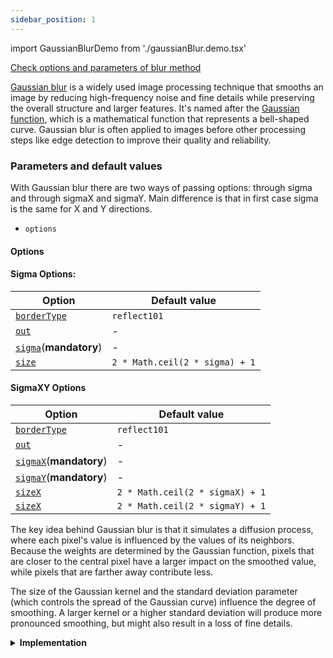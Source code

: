 ```yaml
---
sidebar_position: 1
---
```


import GaussianBlurDemo from './gaussianBlur.demo.tsx'

[Check options and parameters of blur method](https://image-js.github.io/image-js-typescript/classes/Image.html#blur 'link on github io')

[Gaussian blur](https://en.wikipedia.org/wiki/Gaussian_blur 'Wikipedia link on gaussian blur') is a widely used image processing technique that smooths an image by reducing high-frequency noise and fine details while preserving the overall structure and larger features. It's named after the [Gaussian function](https://en.wikipedia.org/wiki/Gaussian_function 'wikipedia link on Gaussian function'), which is a mathematical function that represents a bell-shaped curve. Gaussian blur is often applied to images before other processing steps like edge detection to improve their quality and reliability.

<GaussianBlurDemo />

### Parameters and default values

With Gaussian blur there are two ways of passing options: through sigma and through sigmaX and sigmaY. Main difference is that in first case sigma is the same for X and Y directions.

- `options`

#### Options

#### Sigma Options:

| Option                                                                                                                       | Default value                  |
| ---------------------------------------------------------------------------------------------------------------------------- | ------------------------------ |
| [`borderType`](https://image-js.github.io/image-js-typescript/interfaces/GaussianBlurSigmaOptions.html#borderType)           | `reflect101`                   |
| [`out`](https://image-js.github.io/image-js-typescript/interfaces/GaussianBlurSigmaOptions.html#borderType)                  | -                              |
| [`sigma`](https://image-js.github.io/image-js-typescript/interfaces/GaussianBlurSigmaOptions.html#borderType)(**mandatory**) | -                              |
| [`size`](https://image-js.github.io/image-js-typescript/interfaces/GaussianBlurSigmaOptions.html#borderType)                 | `2 * Math.ceil(2 * sigma) + 1` |

#### SigmaXY Options

| Option                                                                                                                 | Default value                   |
| ---------------------------------------------------------------------------------------------------------------------- | ------------------------------- |
| [`borderType`](https://image-js.github.io/image-js-typescript/interfaces/GaussianBlurXYOptions.html#borderType)        | `reflect101`                    |
| [`out`](https://image-js.github.io/image-js-typescript/interfaces/GaussianBlurXYOptions.html#out)                      | -                               |
| [`sigmaX`](https://image-js.github.io/image-js-typescript/interfaces/GaussianBlurXYOptions.html#sigmaX)(**mandatory**) | -                               |
| [`sigmaY`](https://image-js.github.io/image-js-typescript/interfaces/GaussianBlurXYOptions.html#sigmaY)(**mandatory**) | -                               |
| [`sizeX`](https://image-js.github.io/image-js-typescript/interfaces/GaussianBlurXYOptions.html#sizeX)                  | `2 * Math.ceil(2 * sigmaX) + 1` |
| [`sizeX`](https://image-js.github.io/image-js-typescript/interfaces/GaussianBlurXYOptions.html#sizeY)                  | `2 * Math.ceil(2 * sigmaY) + 1` |

The key idea behind Gaussian blur is that it simulates a diffusion process, where each pixel's value is influenced by the values of its neighbors. Because the weights are determined by the Gaussian function, pixels that are closer to the central pixel have a larger impact on the smoothed value, while pixels that are farther away contribute less.

The size of the Gaussian kernel and the standard deviation parameter (which controls the spread of the Gaussian curve) influence the degree of smoothing. A larger kernel or a higher standard deviation will produce more pronounced smoothing, but might also result in a loss of fine details.

<details>
<summary>
<b>Implementation</b>
 </summary>

Here's how Gaussian blur is implemented in ImageJS:

_Kernel Definition_: The core concept of Gaussian blur involves [convolving](../../Glossary.md#convolution 'glossary link on convolution') the image with a Gaussian [kernel](../../Glossary.md#kernel 'glossary link on kernel'), also known as a Gaussian filter or mask. This kernel's values are arranged in a way that creates a symmetric, bell-shaped pattern around the center of the kernel to approximate Gaussian function.

_Convolution Operation_: The Gaussian kernel is applied to the image using a convolution operation. This involves placing the kernel's center over each pixel in the image and performing element-wise multiplication of the kernel's values with the corresponding pixel values in the neighborhood. The results of these multiplications are summed up to compute the new value for the central pixel.

_Weighted Averaging_: The Gaussian kernel values create a weighting scheme that favors pixels closer to the center of the kernel and decreases the influence of pixels farther away. This is because the Gaussian function is symmetrically distributed around its center, resulting in stronger weights for nearby pixels and weaker weights for distant ones.

_Smoothing Effect_: As the convolution operation is applied across the entire image, each pixel's value is replaced with a weighted average of its neighboring pixels' values. This process effectively reduces the intensity variations caused by noise and fine details, resulting in a smoothed version of the image.

</details>

